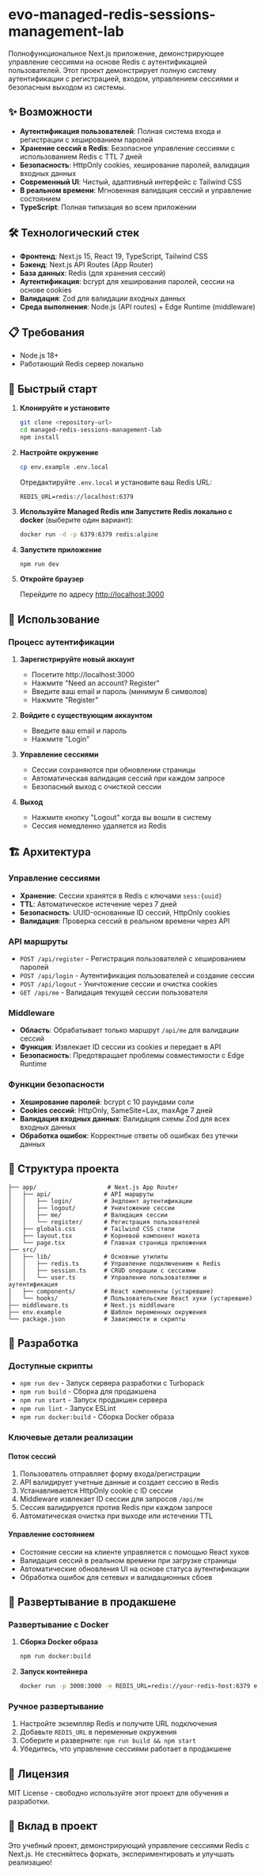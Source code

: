 # evo-managed-redis-sessions-management-lab

Полнофункциональное Next.js приложение, демонстрирующее управление сессиями на основе Redis с аутентификацией пользователей. Этот проект демонстрирует полную систему аутентификации с регистрацией, входом, управлением сессиями и безопасным выходом из системы.

## ✨ Возможности

- **Аутентификация пользователей**: Полная система входа и регистрации с хешированием паролей
- **Хранение сессий в Redis**: Безопасное управление сессиями с использованием Redis с TTL 7 дней
- **Безопасность**: HttpOnly cookies, хеширование паролей, валидация входных данных
- **Современный UI**: Чистый, адаптивный интерфейс с Tailwind CSS
- **В реальном времени**: Мгновенная валидация сессий и управление состоянием
- **TypeScript**: Полная типизация во всем приложении

## 🛠️ Технологический стек

- **Фронтенд**: Next.js 15, React 19, TypeScript, Tailwind CSS
- **Бэкенд**: Next.js API Routes (App Router)
- **База данных**: Redis (для хранения сессий)
- **Аутентификация**: bcrypt для хеширования паролей, сессии на основе cookies
- **Валидация**: Zod для валидации входных данных
- **Среда выполнения**: Node.js (API routes) + Edge Runtime (middleware)

## 📋 Требования

- Node.js 18+
- Работающий Redis сервер локально

## 🚀 Быстрый старт

1. **Клонируйте и установите**

   ```bash
   git clone <repository-url>
   cd managed-redis-sessions-management-lab
   npm install
   ```

2. **Настройте окружение**

   ```bash
   cp env.example .env.local
   ```

   Отредактируйте `.env.local` и установите ваш Redis URL:

   ```
   REDIS_URL=redis://localhost:6379
   ```

3. **Используйте Managed Redis или Запустите Redis локально с docker** (выберите один вариант):

   ```bash
   docker run -d -p 6379:6379 redis:alpine
   ```

4. **Запустите приложение**

   ```bash
   npm run dev
   ```

5. **Откройте браузер**

   Перейдите по адресу [http://localhost:3000](http://localhost:3000)

## 🎯 Использование

### Процесс аутентификации

1. **Зарегистрируйте новый аккаунт**

   - Посетите http://localhost:3000
   - Нажмите "Need an account? Register"
   - Введите ваш email и пароль (минимум 6 символов)
   - Нажмите "Register"

2. **Войдите с существующим аккаунтом**

   - Введите ваш email и пароль
   - Нажмите "Login"

3. **Управление сессиями**

   - Сессии сохраняются при обновлении страницы
   - Автоматическая валидация сессий при каждом запросе
   - Безопасный выход с очисткой сессии

4. **Выход**
   - Нажмите кнопку "Logout" когда вы вошли в систему
   - Сессия немедленно удаляется из Redis

## 🏗️ Архитектура

### Управление сессиями

- **Хранение**: Сессии хранятся в Redis с ключами `sess:{uuid}`
- **TTL**: Автоматическое истечение через 7 дней
- **Безопасность**: UUID-основанные ID сессий, HttpOnly cookies
- **Валидация**: Проверка сессий в реальном времени через API

### API маршруты

- `POST /api/register` - Регистрация пользователей с хешированием паролей
- `POST /api/login` - Аутентификация пользователей и создание сессии
- `POST /api/logout` - Уничтожение сессии и очистка cookies
- `GET /api/me` - Валидация текущей сессии пользователя

### Middleware

- **Область**: Обрабатывает только маршрут `/api/me` для валидации сессий
- **Функция**: Извлекает ID сессии из cookies и передает в API
- **Безопасность**: Предотвращает проблемы совместимости с Edge Runtime

### Функции безопасности

- **Хеширование паролей**: bcrypt с 10 раундами соли
- **Cookies сессий**: HttpOnly, SameSite=Lax, maxAge 7 дней
- **Валидация входных данных**: Валидация схемы Zod для всех входных данных
- **Обработка ошибок**: Корректные ответы об ошибках без утечки данных

## 📁 Структура проекта

```
├── app/                    # Next.js App Router
│   ├── api/               # API маршруты
│   │   ├── login/         # Эндпоинт аутентификации
│   │   ├── logout/        # Уничтожение сессии
│   │   ├── me/            # Валидация сессии
│   │   └── register/      # Регистрация пользователей
│   ├── globals.css        # Tailwind CSS стили
│   ├── layout.tsx         # Корневой компонент макета
│   └── page.tsx           # Главная страница приложения
├── src/
│   ├── lib/               # Основные утилиты
│   │   ├── redis.ts       # Управление подключением к Redis
│   │   ├── session.ts     # CRUD операции с сессиями
│   │   └── user.ts        # Управление пользователями и аутентификация
│   ├── components/        # React компоненты (устаревшие)
│   └── hooks/             # Пользовательские React хуки (устаревшие)
├── middleware.ts          # Next.js middleware
├── env.example            # Шаблон переменных окружения
└── package.json           # Зависимости и скрипты
```

## 🔧 Разработка

### Доступные скрипты

- `npm run dev` - Запуск сервера разработки с Turbopack
- `npm run build` - Сборка для продакшена
- `npm run start` - Запуск продакшен сервера
- `npm run lint` - Запуск ESLint
- `npm run docker:build` - Сборка Docker образа

### Ключевые детали реализации

#### Поток сессий

1. Пользователь отправляет форму входа/регистрации
2. API валидирует учетные данные и создает сессию в Redis
3. Устанавливается HttpOnly cookie с ID сессии
4. Middleware извлекает ID сессии для запросов `/api/me`
5. Сессия валидируется против Redis при каждом запросе
6. Автоматическая очистка при выходе или истечении TTL

#### Управление состоянием

- Состояние сессии на клиенте управляется с помощью React хуков
- Валидация сессий в реальном времени при загрузке страницы
- Автоматические обновления UI на основе статуса аутентификации
- Обработка ошибок для сетевых и валидационных сбоев

## 🚀 Развертывание в продакшене

### Развертывание с Docker

1. **Сборка Docker образа**

   ```bash
   npm run docker:build
   ```

2. **Запуск контейнера**

   ```bash
   docker run -p 3000:3000 -e REDIS_URL=redis://your-redis-host:6379 evo-managed-redis-sessions-management-lab
   ```

### Ручное развертывание

1. Настройте экземпляр Redis и получите URL подключения
2. Добавьте `REDIS_URL` в переменные окружения
3. Соберите и разверните: `npm run build && npm start`
4. Убедитесь, что управление сессиями работает в продакшене

## 📄 Лицензия

MIT License - свободно используйте этот проект для обучения и разработки.

## 🤝 Вклад в проект

Это учебный проект, демонстрирующий управление сессиями Redis с Next.js. Не стесняйтесь форкать, экспериментировать и улучшать реализацию!
